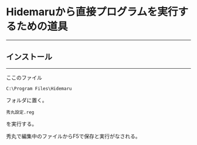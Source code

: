 # Hidemaruから直接プログラムを実行するための道具
---
## インストール
---
ここのファイル
```
C:\Program Files\Hidemaru
```
フォルダに置く。
```
秀丸設定.reg
```
を実行する。

秀丸で編集中のファイルからF5で保存と実行がなされる。
